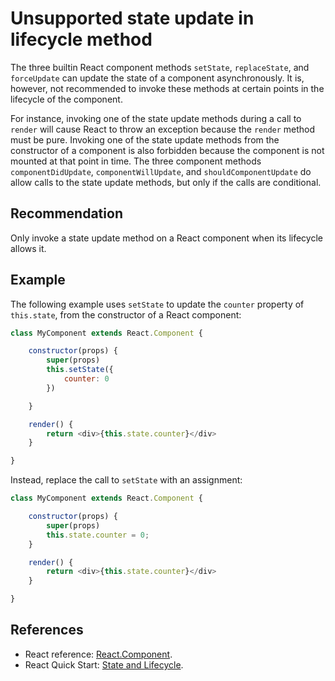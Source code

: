 # Unsupported state update in lifecycle method
The three builtin React component methods `setState`, `replaceState`, and `forceUpdate` can update the state of a component asynchronously. It is, however, not recommended to invoke these methods at certain points in the lifecycle of the component.

For instance, invoking one of the state update methods during a call to `render` will cause React to throw an exception because the `render` method must be pure. Invoking one of the state update methods from the constructor of a component is also forbidden because the component is not mounted at that point in time. The three component methods `componentDidUpdate`, `componentWillUpdate`, and `shouldComponentUpdate` do allow calls to the state update methods, but only if the calls are conditional.


## Recommendation
Only invoke a state update method on a React component when its lifecycle allows it.


## Example
The following example uses `setState` to update the `counter` property of `this.state`, from the constructor of a React component:


```javascript
class MyComponent extends React.Component {

    constructor(props) {
        super(props)
        this.setState({
            counter: 0
        })

    }

    render() {
        return <div>{this.state.counter}</div>
    }

}

```
Instead, replace the call to `setState` with an assignment:


```javascript
class MyComponent extends React.Component {

    constructor(props) {
        super(props)
        this.state.counter = 0;
    }

    render() {
        return <div>{this.state.counter}</div>
    }

}

```

## References
* React reference: [React.Component](https://reactjs.org/docs/react-component.html).
* React Quick Start: [State and Lifecycle](https://reactjs.org/docs/state-and-lifecycle.html).
